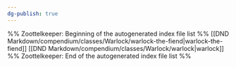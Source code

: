 ```yaml
---
dg-publish: true
---
```

%% Zoottelkeeper: Beginning of the autogenerated index file list  %%
 [[DND Markdown/compendium/classes/Warlock/warlock-the-fiend|warlock-the-fiend]]
 [[DND Markdown/compendium/classes/Warlock/warlock|warlock]]
%% Zoottelkeeper: End of the autogenerated index file list  %%
